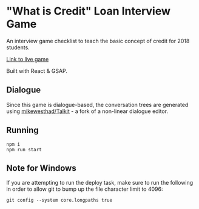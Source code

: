 # "What is Credit" Loan Interview Game

An interview game checklist to teach the basic concept of credit for 2018 students.

[Link to live game](https://www.mikewesthad.com/financial-literacy-playlist-games/what-is-credit/)

Built with React & GSAP.

## Dialogue

Since this game is dialogue-based, the conversation trees are generated using [mikewesthad/Talkit](https://github.com/mikewesthad/Talkit) - a fork of a non-linear dialogue editor.

## Running

```
npm i
npm run start
```

## Note for Windows

If you are attempting to run the deploy task, make sure to run the following in order to allow git to bump up the file character limit to 4096:

```
git config --system core.longpaths true
```
